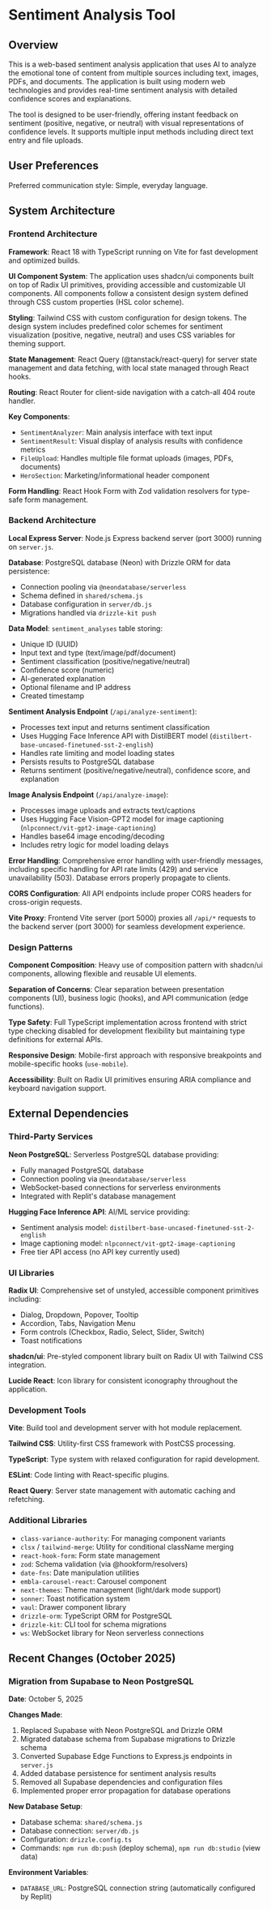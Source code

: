 # Sentiment Analysis Tool

## Overview

This is a web-based sentiment analysis application that uses AI to analyze the emotional tone of content from multiple sources including text, images, PDFs, and documents. The application is built using modern web technologies and provides real-time sentiment analysis with detailed confidence scores and explanations.

The tool is designed to be user-friendly, offering instant feedback on sentiment (positive, negative, or neutral) with visual representations of confidence levels. It supports multiple input methods including direct text entry and file uploads.

## User Preferences

Preferred communication style: Simple, everyday language.

## System Architecture

### Frontend Architecture

**Framework**: React 18 with TypeScript running on Vite for fast development and optimized builds.

**UI Component System**: The application uses shadcn/ui components built on top of Radix UI primitives, providing accessible and customizable UI components. All components follow a consistent design system defined through CSS custom properties (HSL color scheme).

**Styling**: Tailwind CSS with custom configuration for design tokens. The design system includes predefined color schemes for sentiment visualization (positive, negative, neutral) and uses CSS variables for theming support.

**State Management**: React Query (@tanstack/react-query) for server state management and data fetching, with local state managed through React hooks.

**Routing**: React Router for client-side navigation with a catch-all 404 route handler.

**Key Components**:
- `SentimentAnalyzer`: Main analysis interface with text input
- `SentimentResult`: Visual display of analysis results with confidence metrics
- `FileUpload`: Handles multiple file format uploads (images, PDFs, documents)
- `HeroSection`: Marketing/informational header component

**Form Handling**: React Hook Form with Zod validation resolvers for type-safe form management.

### Backend Architecture

**Local Express Server**: Node.js Express backend server (port 3000) running on `server.js`.

**Database**: PostgreSQL database (Neon) with Drizzle ORM for data persistence:
- Connection pooling via `@neondatabase/serverless`
- Schema defined in `shared/schema.js`
- Database configuration in `server/db.js`
- Migrations handled via `drizzle-kit push`

**Data Model**: `sentiment_analyses` table storing:
- Unique ID (UUID)
- Input text and type (text/image/pdf/document)
- Sentiment classification (positive/negative/neutral)
- Confidence score (numeric)
- AI-generated explanation
- Optional filename and IP address
- Created timestamp

**Sentiment Analysis Endpoint** (`/api/analyze-sentiment`):
- Processes text input and returns sentiment classification
- Uses Hugging Face Inference API with DistilBERT model (`distilbert-base-uncased-finetuned-sst-2-english`)
- Handles rate limiting and model loading states
- Persists results to PostgreSQL database
- Returns sentiment (positive/negative/neutral), confidence score, and explanation

**Image Analysis Endpoint** (`/api/analyze-image`):
- Processes image uploads and extracts text/captions
- Uses Hugging Face Vision-GPT2 model for image captioning (`nlpconnect/vit-gpt2-image-captioning`)
- Handles base64 image encoding/decoding
- Includes retry logic for model loading delays

**Error Handling**: Comprehensive error handling with user-friendly messages, including specific handling for API rate limits (429) and service unavailability (503). Database errors properly propagate to clients.

**CORS Configuration**: All API endpoints include proper CORS headers for cross-origin requests.

**Vite Proxy**: Frontend Vite server (port 5000) proxies all `/api/*` requests to the backend server (port 3000) for seamless development experience.

### Design Patterns

**Component Composition**: Heavy use of composition pattern with shadcn/ui components, allowing flexible and reusable UI elements.

**Separation of Concerns**: Clear separation between presentation components (UI), business logic (hooks), and API communication (edge functions).

**Type Safety**: Full TypeScript implementation across frontend with strict type checking disabled for development flexibility but maintaining type definitions for external APIs.

**Responsive Design**: Mobile-first approach with responsive breakpoints and mobile-specific hooks (`use-mobile`).

**Accessibility**: Built on Radix UI primitives ensuring ARIA compliance and keyboard navigation support.

## External Dependencies

### Third-Party Services

**Neon PostgreSQL**: Serverless PostgreSQL database providing:
- Fully managed PostgreSQL database
- Connection pooling via `@neondatabase/serverless`
- WebSocket-based connections for serverless environments
- Integrated with Replit's database management

**Hugging Face Inference API**: AI/ML service providing:
- Sentiment analysis model: `distilbert-base-uncased-finetuned-sst-2-english`
- Image captioning model: `nlpconnect/vit-gpt2-image-captioning`
- Free tier API access (no API key currently used)

### UI Libraries

**Radix UI**: Comprehensive set of unstyled, accessible component primitives including:
- Dialog, Dropdown, Popover, Tooltip
- Accordion, Tabs, Navigation Menu
- Form controls (Checkbox, Radio, Select, Slider, Switch)
- Toast notifications

**shadcn/ui**: Pre-styled component library built on Radix UI with Tailwind CSS integration.

**Lucide React**: Icon library for consistent iconography throughout the application.

### Development Tools

**Vite**: Build tool and development server with hot module replacement.

**Tailwind CSS**: Utility-first CSS framework with PostCSS processing.

**TypeScript**: Type system with relaxed configuration for rapid development.

**ESLint**: Code linting with React-specific plugins.

**React Query**: Server state management with automatic caching and refetching.

### Additional Libraries

- `class-variance-authority`: For managing component variants
- `clsx` / `tailwind-merge`: Utility for conditional className merging
- `react-hook-form`: Form state management
- `zod`: Schema validation (via @hookform/resolvers)
- `date-fns`: Date manipulation utilities
- `embla-carousel-react`: Carousel component
- `next-themes`: Theme management (light/dark mode support)
- `sonner`: Toast notification system
- `vaul`: Drawer component library
- `drizzle-orm`: TypeScript ORM for PostgreSQL
- `drizzle-kit`: CLI tool for schema migrations
- `ws`: WebSocket library for Neon serverless connections

## Recent Changes (October 2025)

### Migration from Supabase to Neon PostgreSQL

**Date**: October 5, 2025

**Changes Made**:
1. Replaced Supabase with Neon PostgreSQL and Drizzle ORM
2. Migrated database schema from Supabase migrations to Drizzle schema
3. Converted Supabase Edge Functions to Express.js endpoints in `server.js`
4. Added database persistence for sentiment analysis results
5. Removed all Supabase dependencies and configuration files
6. Implemented proper error propagation for database operations

**New Database Setup**:
- Database schema: `shared/schema.js`
- Database connection: `server/db.js`
- Configuration: `drizzle.config.ts`
- Commands: `npm run db:push` (deploy schema), `npm run db:studio` (view data)

**Environment Variables**:
- `DATABASE_URL`: PostgreSQL connection string (automatically configured by Replit)